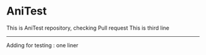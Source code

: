 # AniTest
This is AniTest repository, checking Pull request
This is third line
************************

Adding for testing : one liner
